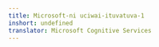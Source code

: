 ```yaml
---
title: Microsoft-ni uciwai-ituvatuva-1
inshort: undefined
translator: Microsoft Cognitive Services
---
```




